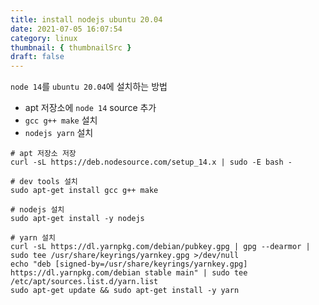 ```yaml
---
title: install nodejs ubuntu 20.04
date: 2021-07-05 16:07:54
category: linux
thumbnail: { thumbnailSrc }
draft: false
---
```


`node 14`를 `ubuntu 20.04`에 설치하는 방법
- apt 저장소에  `node 14` source 추가
- `gcc g++ make` 설치
- `nodejs yarn` 설치

```
# apt 저장소 저장
curl -sL https://deb.nodesource.com/setup_14.x | sudo -E bash -

# dev tools 설치
sudo apt-get install gcc g++ make

# nodejs 설치
sudo apt-get install -y nodejs

# yarn 설치
curl -sL https://dl.yarnpkg.com/debian/pubkey.gpg | gpg --dearmor | sudo tee /usr/share/keyrings/yarnkey.gpg >/dev/null
echo "deb [signed-by=/usr/share/keyrings/yarnkey.gpg] https://dl.yarnpkg.com/debian stable main" | sudo tee /etc/apt/sources.list.d/yarn.list
sudo apt-get update && sudo apt-get install -y yarn
```